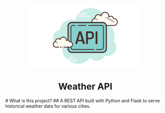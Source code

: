<p align="center">
    <a href="https://raw.githubusercontent.com/jhonatanjk125/weather-api/master/6.png">
        <img src="https://raw.githubusercontent.com/jhonatanjk125/weather-api/master/6.png" height="200" />
    </a>
</p>

<h1 align="center">Weather API</h1>
# What is this project?
## A REST API built with Python and Flask to serve historical weather data for various cities.
